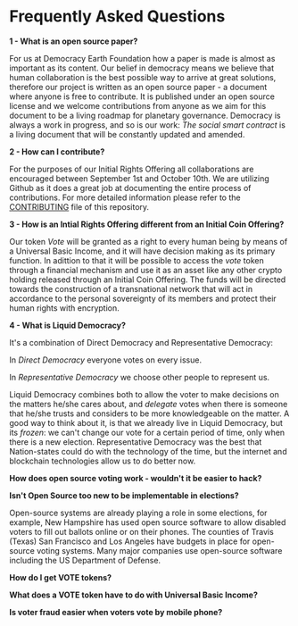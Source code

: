 
# Frequently Asked Questions





**1 - What is an open source paper?**

For us at Democracy Earth Foundation how a paper is made is almost as important as its content. Our belief in democracy means we believe that human collaboration is the best possible way to arrive at great solutions, therefore our project is written as an open source paper - a document where anyone is free to contribute. It is published under an open source license and we welcome contributions from anyone as we aim for this document to be a living roadmap for planetary governance. Democracy is always a work in progress, and so is our work: _The social smart contract_ is a living document that will be constantly updated and amended.

**2 - How can I contribute?**

For the purposes of our Initial Rights Offering all collaborations are encouraged between September 1st and October 10th. We are utilizing  Github as it does a great job at documenting the entire process of contributions. For more detailed information please refer to the [CONTRIBUTING](https://github.com/DemocracyEarth/paper/blob/master/CONTRIBUTING.md) file of this repository. 

**3 - How is an Intial Rights Offering different from an Initial Coin Offering?**

Our token _Vote_ will be granted as a right to every human being by means of a Universal Basic Income, and it will have decision making as its primary function. In adittion to that it will be possible to access the _vote_ token through a financial mechanism and use it as an asset like any other crypto holding released through an Initial Coin Offering. The funds will be directed towards the construction of a  transnational network that will act in accordance to the personal sovereignty of its members and protect their human rights with encryption.

**4 - What is Liquid Democracy?**

It's a combination of Direct Democracy and Representative Democracy:

In _Direct Democracy_ everyone votes on every issue. 

In _Representative Democracy_ we choose other people to represent us. 

Liquid Democracy combines both to allow the voter to make decisions on the matters he/she cares about, and _delegate_ votes when there is someone that he/she trusts and considers to be more knowledgeable on the matter. A good way to think about it, is that we already live in Liquid Democracy, but its _frozen_: we can't change our vote for a certain period of time, only when there is a new election. Representative Democracy was the best that Nation-states could do with the technology of the time, but the internet and blockchain technologies allow us to do better now. 

**How does open source voting work - wouldn't it be easier to hack?**

**Isn't Open Source too new to be implementable in elections?**

Open-source systems are already playing a role in some elections, for example, New Hampshire has used open source software to allow disabled voters to fill out ballots online or on their phones.  The counties of Travis (Texas)  San Francisco and Los Angeles have budgets in place for open-source voting systems. Many major companies use open-source software including the US Department of Defense. 


**How do I get VOTE tokens?**

**What does a VOTE token have to do with Universal Basic Income?**

**Is voter fraud easier when voters vote by mobile phone?**
 
